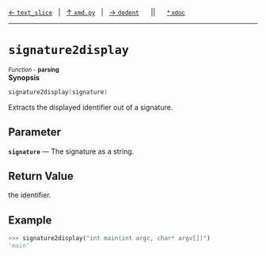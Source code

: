 [&#8592; `text_slice`](xmd.py--text_slice.md)&nbsp;&nbsp;&nbsp;|&nbsp;&nbsp;&nbsp;[&#8593; `xmd.py`](xmd.py.md)&nbsp;&nbsp;&nbsp;|&nbsp;&nbsp;&nbsp;[&#8594; `dedent`](xmd.py--dedent.md)&nbsp;&nbsp;&nbsp;&nbsp;&nbsp;&nbsp;||&nbsp;&nbsp;&nbsp;&nbsp;&nbsp;&nbsp;<small>[\* xdoc](../xdoc/xmd.py.xmd#L153)</small>
***

# `signature2display`
<small>*Function* - **parsing**</small>  
**Synopsis**

```cpp
signature2display(signature)
```

Extracts the displayed identifier out of a signature.

## Parameter
**`signature`** &#8213; The signature as a string.  
## Return Value

the identifier.

## Example


```python
>>> signature2display("int main(int argc, char* argv[])")
'main'
```


